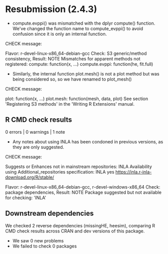 
# Resubmission (2.4.3)

* compute.evppi() was mismatched with the dplyr compute() function. We've changed the 
function name to compute_evppi() to avoid confusion since it is only an internal function.

CHECK message:

Flavor: r-devel-linux-x86_64-debian-gcc
Check: S3 generic/method consistency, Result: NOTE
  Mismatches for apparent methods not registered:
  compute:
    function(x, ...)
  compute.evppi:
    function(he, fit.full)
  
* Similarly, the internal function plot.mesh() is not a plot method but was being considered so,
so we have renamed to plot_mesh()

CHECK message:

  plot:
    function(x, ...)
  plot.mesh:
    function(mesh, data, plot)
  See section 'Registering S3 methods' in the 'Writing R Extensions'
  manual.

## R CMD check results

0 errors | 0 warnings | 1 note

* Any notes about using INLA has been condoned in previous versions, as they are only suggested.
 
CHECK message:

  Suggests or Enhances not in mainstream repositories:
    INLA
  Availability using Additional_repositories specification:
    INLA   yes   https://inla.r-inla-download.org/R/stable/

Flavor: r-devel-linux-x86_64-debian-gcc, r-devel-windows-x86_64
Check: package dependencies, Result: NOTE
  Package suggested but not available for checking: 'INLA'

## Downstream dependencies

We checked 2 reverse dependencies (missingHE, heesim), comparing R CMD check results across CRAN and dev versions of this package.

* We saw 0 new problems
* We failed to check 0 packages




